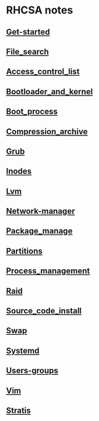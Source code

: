 # RHCSA notes 

## [**Get-started**](./get-started.md) <br> 
## [**File_search**](./file_search.md) <br> 
## [**Access_control_list**](./access_control_list.md) <br> 
## [**Bootloader_and_kernel**](./bootloader_and_kernel.md)<br> 
## [**Boot_process**](./boot_process.md) <br> 
## [**Compression_archive**](./compression_archive.md) <br> 
## [**Grub**](./grub.md) <br> 
## [**Inodes**](./inodes.md) <br> 
## [**Lvm**](./lvm.md) <br> 
## [**Network-manager**](./network-manager.md) <br> 
## [**Package_manage**](./package_manage.md) <br> 
## [**Partitions**](./partitions.md) <br> 
## [**Process_management**](./process_management.md) <br> 
## [**Raid**](./raid.md) <br> 
## [**Source_code_install**](./source_code_install.md) <br> 
## [**Swap**](./swap.md) <br> 
## [**Systemd**](./systemd.md) <br> 
## [**Users-groups**](./users-groups.md) <br> 
## [**Vim**](./vim.md) <br> 
## [**Stratis**](./stratis.md) <br> 
